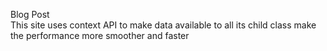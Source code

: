 Blog Post
<br>
This site uses context API to make data available to all its child class make the performance more smoother and faster
<br>
